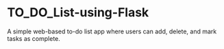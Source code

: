 # TO_DO_List-using-Flask
A simple web-based to-do list app where users can add, delete, and mark tasks as complete.
